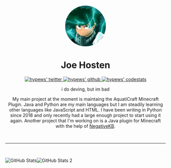 <p align="center">
    <img style="border-radius: 100px" width="128" height="128" src="https://github.com/hypewsthedev/hypewsthedev/blob/main/36.png?raw=true?size=4000">
</p>

<h1 align="center">Joe Hosten</h1>

<p align="center">
  <a href="https://twitter.com/hyqrogen">
    <img alt="hypews' twitter" width="22px" src="https://cdn.jsdelivr.net/npm/simple-icons@v3/icons/twitter.svg" />
  </a>

  <a href="https://github.com/hypewsthedev">
    <img alt="hypews' github" width="22px" src="https://cdn.jsdelivr.net/npm/simple-icons@v3/icons/github.svg" />
  </a>

  <a href="https://codestats.net/users/hypews">
    <img alt="hypews' codestats" width="22px" src="https://cdn.jsdelivr.net/npm/simple-icons@3.13.0/icons/intellijidea.svg" />
  </a>
<br/>

<p align="center">
    i do deving, but im bad
</p>

<p align="center">
    My main project at the moment is maintaing the AquatiCraft Minecraft Plugin. Java and Python are my main languages but I am steadily learning other languages like JavaScript and HTML. I have been writing in Python since 2018 and only recently had a large enough project to start using it again. Another project that I'm working on is a Java plugin for Minecraft with the help of <a href="https://github.com/NegativeKB">NegativeKB</a>.
</p>

<br/>

<hr>

<br/>
<p align="center">
  <img align="left" alt="GitHub Stats" src="https://github-readme-stats.codestackr.vercel.app/api?username=hypewsthedev&show_icons=true&hide_border=true&count_private=true&include_all_commits=true" />
  <img align="left" alt="GitHub Stats 2" src="https://github-readme-stats.vercel.app/api/top-langs/?username=hypewsthedev&count_private=true&include_all_commits=true" />
</p>
